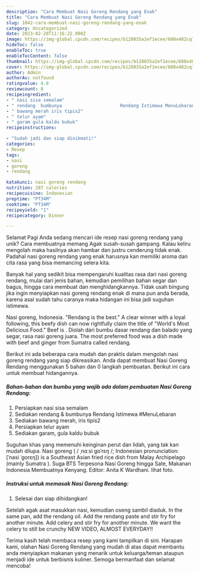 ```yaml
---
description: "Cara Membuat Nasi Goreng Rendang yang Enak"
title: "Cara Membuat Nasi Goreng Rendang yang Enak"
slug: 1042-cara-membuat-nasi-goreng-rendang-yang-enak
category: Uncategorized
date: 2023-02-28T11:16:22.090Z
image: https://img-global.cpcdn.com/recipes/b128035a2ef1ecee/680x482cq70/nasi-goreng-rendang-foto-resep-utama.jpg
hideToc: false
enableToc: true
enableTocContent: false
thumbnail: https://img-global.cpcdn.com/recipes/b128035a2ef1ecee/680x482cq70/nasi-goreng-rendang-foto-resep-utama.jpg
cover: https://img-global.cpcdn.com/recipes/b128035a2ef1ecee/680x482cq70/nasi-goreng-rendang-foto-resep-utama.jpg
author: Admin
authorAv: notfound
ratingvalue: 4.8
reviewcount: 8
recipeingredient:
- " nasi sisa semalam"
- " rendang  bumbunya                      Rendang Istimewa MenuLebaran"
- " bawang merah iris tipis2"
- " telur ayam"
- " garam gula kaldu bubuk"
recipeinstructions:

- "Sudah jadi dan siap dinikmati!"
categories:
- Resep
tags:
- nasi
- goreng
- rendang

katakunci: nasi goreng rendang 
nutrition: 287 calories
recipecuisine: Indonesian
preptime: "PT34M"
cooktime: "PT34M"
recipeyield: "1"
recipecategory: Dinner

---
```



Selamat Pagi Anda sedang mencari ide resep nasi goreng rendang yang unik? Cara membuatnya memang Agak susah-susah gampang. Kalau keliru mengolah maka hasilnya akan hambar dan justru cenderung tidak enak. Padahal nasi goreng rendang yang enak harusnya kan memiliki aroma dan cita rasa yang bisa memancing selera kita.


Banyak hal yang sedikit bisa mempengaruhi kualitas rasa dari nasi goreng rendang, mulai dari jenis bahan, kemudian pemilihan bahan segar dan bagus, hingga cara membuat dan menghidangkannya. Tidak usah bingung jika ingin menyiapkan nasi goreng rendang enak di mana pun anda berada, karena asal sudah tahu caranya maka hidangan ini bisa jadi suguhan istimewa.

Nasi goreng, Indonesia. &#34;Rendang is the best.&#34; A clear winner with a loyal following, this beefy dish can now rightfully claim the title of &#34;World&#39;s Most Delicious Food.&#34; Beef is . Diolah dari bumbu dasar rendang dan balado yang segar, rasa nasi goreng juara. The most preferred food was a dish made with beef and ginger from Sumatra called rendang.


Berikut ini ada beberapa cara mudah dan praktis dalam mengolah nasi goreng rendang yang siap dikreasikan. Anda dapat membuat Nasi Goreng Rendang menggunakan 5 bahan dan 0 langkah pembuatan. Berikut ini cara untuk membuat hidangannya.

<!--inarticleads1-->

##### Bahan-bahan dan bumbu yang wajib ada dalam pembuatan Nasi Goreng Rendang:

1. Persiapkan  nasi sisa semalam
1. Sediakan  rendang &amp; bumbunya                      Rendang Istimewa #MenuLebaran
1. Sediakan  bawang merah, iris tipis2
1. Persiapkan  telur ayam
1. Sediakan  garam, gula kaldu bubuk


Suguhan khas yang memenuhi keinginan perut dan lidah, yang tak kan mudah dilupa. Nasi goreng ( / ˌnɑːsi ɡɒˈrɛŋ /; Indonesian pronunciation: [ˈnasi ˈɡorɛŋ]) is a Southeast Asian fried rice dish from Malay Archipelago (mainly Sumatra ). Suga BTS Terpesona Nasi Goreng hingga Sate, Makanan Indonesia Membuatnya Kenyang. Editor: Anita K Wardhani. lihat foto. 

<!--inarticleads2-->

##### Instruksi untuk memasak Nasi Goreng Rendang:


1. Selesai dan siap dihidangkan!

Setelah agak asat masukkan nasi, kemudian oseng sambil diaduk. In the same pan, add the rendang oil. Add the rendang paste and stir fry for another minute. Add celery and stir fry for another minute. We want the celery to still be crunchy NEW VIDEO, ALMOST EVERYDAY!! 

Terima kasih telah membaca resep yang kami tampilkan di sini. Harapan kami, olahan Nasi Goreng Rendang yang mudah di atas dapat membantu anda menyiapkan makanan yang menarik untuk keluarga/teman ataupun menjadi ide untuk berbisnis kuliner. Semoga bermanfaat dan selamat mencoba!
